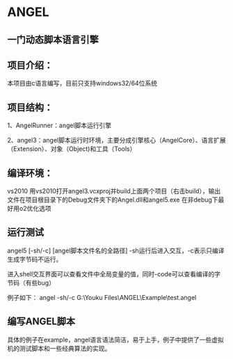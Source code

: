 # ANGEL


## 一门动态脚本语言引擎

## 项目介绍：
本项目由c语言编写，目前只支持windows32/64位系统

## 项目结构：
1、AngelRunner：angel脚本运行引擎

2、angel3：angel脚本运行时环境，主要分成引擎核心（AngelCore）、语言扩展（Extension）、对象（Object)和工具（Tools）

## 编译环境：
vs2010 用vs2010打开angel3.vcxproj并build上面两个项目（右击build），输出文件在项目根目录下的Debug文件夹下的Angel.dll和angel5.exe
在非debug下最好用o2优化选项


## 运行测试
angel5 [-sh/-c] [angel脚本文件名的全路径] -sh运行后进入交互，-c表示只编译生成字节码不运行。

进入shell交互界面可以查看文件中全局变量的值，同时-code可以查看编译的字节码（有些bug）

例子如下：
angel -sh/-c G:\Youku Files\ANGEL\Example\test.angel

## 编写ANGEL脚本
具体的例子在example，angel语言语法简洁，易于上手，例子中提供了一些虚拟机的测试脚本和一些经典算法的实现。
